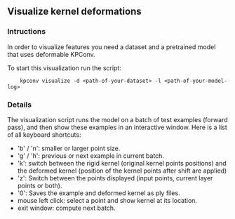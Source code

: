 

## Visualize kernel deformations

### Intructions

In order to visualize features you need a dataset and a pretrained model that uses deformable KPConv.

To start this visualization run the script:

        kpconv visualize -d <path-of-your-dataset> -l <path-of-your-model-log>

### Details

The visualization script runs the model on a batch of test examples (forward pass), and then show these
examples in an interactive window. Here is a list of all keyboard shortcuts:

- 'b' / 'n': smaller or larger point size.
- 'g' / 'h': previous or next example in current batch.
- 'k': switch between the rigid kernel (original kernel points positions) and the deformed kernel (position of the
kernel points after shift are applied)
- 'z': Switch between the points displayed (input points, current layer points or both).
- '0': Saves the example and deformed kernel as ply files.
- mouse left click: select a point and show kernel at its location.
- exit window: compute next batch.
